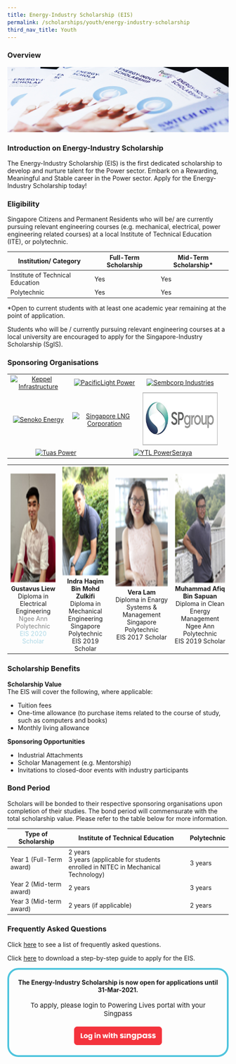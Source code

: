```yaml
---
title: Energy-Industry Scholarship (EIS)
permalink: /scholarships/youth/energy-industry-scholarship
third_nav_title: Youth
---
```

### Overview

![Energy Industry Scholarship](/images/EIS_sub.jpg)

### Introduction on Energy-Industry Scholarship

The Energy-Industry Scholarship (EIS) is the first dedicated scholarship to develop and nurture talent for the Power sector. Embark on a Rewarding, Meaningful and Stable career in the Power sector. Apply for the Energy-Industry Scholarship today!

### Eligibility
Singapore Citizens and Permanent Residents who will be/ are currently pursuing relevant engineering courses (e.g. mechanical, electrical, power engineering related courses) at a local Institute of Technical Education (ITE), or polytechnic.

|Institution/ Category|Full-Term Scholarship|Mid-Term Scholarship*|
----------------------|---------------------|---------------------|
Institute of Technical Education|Yes|Yes|
Polytechnic|Yes|Yes|  

*Open to current students with at least one academic year remaining at the point of application.

Students who will be / currently pursuing relevant engineering courses at a local university are encouraged to apply for the Singapore-Industry Scholarship (SgIS). 

### Sponsoring Organisations
<table class="no-border">
    <tbody>
        <tr>
            <td style="text-align: center;">
                <a href="http://www.kepinfra.com/"><img alt="Keppel Infrastructure" src="/images/partners/keppel_infrastructure.jpg" style="width: 250px; height: 120px;"></a>
             </td>
             <td colspan="2" style="text-align: center;">
                <a href="https://www.pacificlight.com.sg/"><img alt="PacificLight Power" src="/images/partners/pacific_light.jpg" style="width: 250px; height: 120px;"></a>
             </td>
             <td style="text-align: center;">
                <a href="https://www.sembcorp.com/"><img alt="Sembcorp Industries" src="/images/partners/sembcorp.jpg" style="width: 250px; height: 120px;"></a>
             </td>
        </tr>
        <tr>
            <td style="text-align: center;">
                <a href="https://www.senokoenergy.com/"><img alt="Senoko Energy" src="/images/partners/senoko_new.jpg" style="width: 250px; height: 120px;"></a>
             </td>
             <td colspan="2" style="text-align: center;">
                <a href="https://www.slng.com.sg/"><img alt="Singapore LNG Corporation" src="/images/partners/singapore_lng_corporation.jpg" style="width: 250px; height: 120px;"></a>
             </td>             
             <td style="text-align: center;">
                <a href="https://www.spgroup.com.sg/"><img alt="Singapore Power" src="/images/partners/sp_group.png" style="width: 250px; height: 120px;"></a>
             </td>
        </tr>
        <tr>
            <td colspan="2" style="text-align: center;">
                <a href="https://www.tuaspower.com.sg/"><img alt="Tuas Power" src="/images/partners/tuas_power.jpg" style="width: 250px; height: 120px;"></a>
            </td>
            <td colspan="2" style="text-align: center;">
                <a href="https://www.ytlpowerseraya.com/"><img alt="YTL PowerSeraya" src="/images/partners/ytl_power_seraya.jpg" style="width: 250px; height: 120px;"></a>
            </td>
            <td>&nbsp;</td>
        </tr>
    </tbody>
</table>

[//]: # (showcase stories of scholars)

<table>
    <tr>
        <td style="text-align: center;">
            <img alt="Photograph" src="/images/scholarships/profile_photo_gl.png"  style="height: 250px;"/>
            <br/>
            <strong>Gustavus Liew</strong>
            <br/>
            <span style="text-decoration: italic;">
                Diploma in Electrical Engineering
            </span>
            <br/>
            <span style="text-decoration: italic; color: gray;">
                Ngee Ann Polytechnic
            </span>
            <br/>
            <span style="text-decoration: italic; color: lightblue;">
                EIS 2020 Scholar
            </span>
        </td>
        <td style="text-align: center;">
            <img alt="Photograph" src="/images/scholarships/profile_photo_ihbmz.png" style="height: 250px;"/>
            <br/>
            <strong>Indra Haqim Bin Mohd Zulkifi</strong>
            <br/>
            <span style="text-decoration: italic;">
                Diploma in Mechanical Engineering
            </span>
            <br/>
            <span style="text-decoration: italic; text-color: gray;">
                Singapore Polytechnic
            </span>
            <br/>
            <span style="text-decoration: italic; text-color: gray;">
                EIS 2019 Scholar
            </span>
        </td>
        <td style="text-align: center;">
            <img alt="Photograph" src="/images/scholarships/profile_photo_vl.png" style="height: 250px;"/>
            <br/>
            <strong>Vera Lam</strong>
            <br/>
            <span style="text-decoration: italic;">
                Diploma in Enargy Systems & Management
            </span>
            <br/>
            <span style="text-decoration: italic; text-color: gray;">
                Singapore Polytechnic
            </span>
            <br/>
            <span style="text-decoration: italic; text-color: gray;">
                EIS 2017 Scholar
            </span>
        </td>
        <td style="text-align: center;">
            <img alt="Photograph" src="/images/scholarships/profile_photo_mabs.png" style="height: 250px;"/>
            <br/>
            <strong>Muhammad Afiq Bin Sapuan</strong>
            <br/>
            <span style="text-decoration: italic;">
                Diploma in Clean Energy Management
            </span>
            <br/>
            <span style="text-decoration: italic; text-color: gray;">
                Ngee Ann Polytechnic
            </span>
            <br/>
            <span style="text-decoration: italic; text-color: gray;">
                EIS 2019 Scholar
            </span>
        </td>
    </tr>
</table>

### Scholarship Benefits

**Scholarship Value**  
The EIS will cover the following, where applicable:
* Tuition fees
* One-time allowance (to purchase items related to the course of study, such as computers and books)
* Monthly living allowance

**Sponsoring Opportunities**  
* Industrial Attachments
* Scholar Management (e.g. Mentorship)
* Invitations to closed-door events with industry participants

### Bond Period
Scholars will be bonded to their respective sponsoring organisations upon completion of their studies. The bond period will commensurate with the total scholarship value. Please refer to the table below for more information.

|Type of Scholarship|Institute of Technical Education|Polytechnic|
|-------------------|--------------------------------|-----------|
|Year 1 (Full-Term award)|2 years <br/>3 years (applicable for students enrolled in NITEC in Mechanical Technology)|3 years|
|Year 2 (Mid-term award)|2 years|3 years|
|Year 3 (Mid-term award)|2 years (if applicable)|2 years|

### Frequently Asked Questions
Click <a href="/files/EIS_FAQs_2019%20(28%20Jan%202019).pdf" target="_blank">here</a> to see a list of frequently asked questions.

Click <a href="/files/EIS_ScholarshipApplicationGuide_2017.pdf" target="_blank">here</a> to download a step-by-step guide to apply for the EIS.

<div style="margin:auto; border: 4px solid; border-radius: 25px; padding: 20px 20px; border-color:#4EC4DD ">
    <div class="labelmessage" style="text-align:center;">
        <strong>
            The Energy-Industry Scholarship is now open for applications until 31-Mar-2021.
        </strong>
        <br>
        <br>
    </div>
    <div id="dnn_ctr1731_Scholarships_pnlInCycle" style="text-align:center;" >
        <span id="dnn_ctr1731_Scholarships_lblNotLoggedIn" style="text-align:center; font-size: 15px;">
            To apply, please login to Powering Lives portal with your Singpass
        </span>
        <br/>
        <a id="HyperLinkLoginSingPass" href="https://saml.singpass.gov.sg/FIM/sps/SingpassIDPFed/saml20/logininitial?RequestBinding=HTTPArtifact&amp;ResponseBinding=HTTPArtifact&amp;PartnerId=https://www.poweringlives.gov.sg/SPLogin&amp;Target=https://www.poweringlives.gov.sg/SPLogin/default.aspx?o=lcp&amp;NameIdFormat=Email&amp;esrvcID=EMA-MP-SP">
            <img alt="Log in with Singpass" id="ImageSingPass" src="/images/log_in_with_singpass.svg" style="width: 200px; margin-top: 20px;"/>
        </a>
    </div>
</div>
